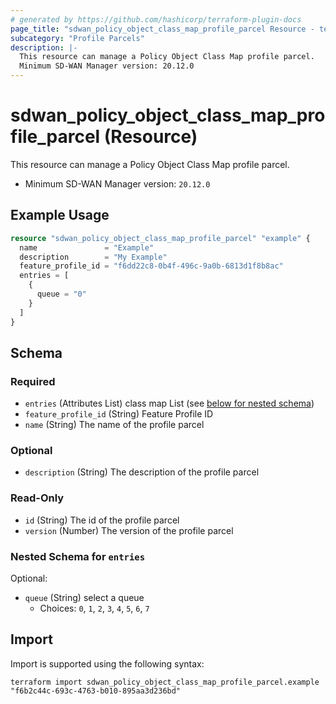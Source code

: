 ```yaml
---
# generated by https://github.com/hashicorp/terraform-plugin-docs
page_title: "sdwan_policy_object_class_map_profile_parcel Resource - terraform-provider-sdwan"
subcategory: "Profile Parcels"
description: |-
  This resource can manage a Policy Object Class Map profile parcel.
  Minimum SD-WAN Manager version: 20.12.0
---
```


# sdwan_policy_object_class_map_profile_parcel (Resource)

This resource can manage a Policy Object Class Map profile parcel.
  - Minimum SD-WAN Manager version: `20.12.0`

## Example Usage

```terraform
resource "sdwan_policy_object_class_map_profile_parcel" "example" {
  name               = "Example"
  description        = "My Example"
  feature_profile_id = "f6dd22c8-0b4f-496c-9a0b-6813d1f8b8ac"
  entries = [
    {
      queue = "0"
    }
  ]
}
```

<!-- schema generated by tfplugindocs -->
## Schema

### Required

- `entries` (Attributes List) class map List (see [below for nested schema](#nestedatt--entries))
- `feature_profile_id` (String) Feature Profile ID
- `name` (String) The name of the profile parcel

### Optional

- `description` (String) The description of the profile parcel

### Read-Only

- `id` (String) The id of the profile parcel
- `version` (Number) The version of the profile parcel

<a id="nestedatt--entries"></a>
### Nested Schema for `entries`

Optional:

- `queue` (String) select a queue
  - Choices: `0`, `1`, `2`, `3`, `4`, `5`, `6`, `7`

## Import

Import is supported using the following syntax:

```shell
terraform import sdwan_policy_object_class_map_profile_parcel.example "f6b2c44c-693c-4763-b010-895aa3d236bd"
```
